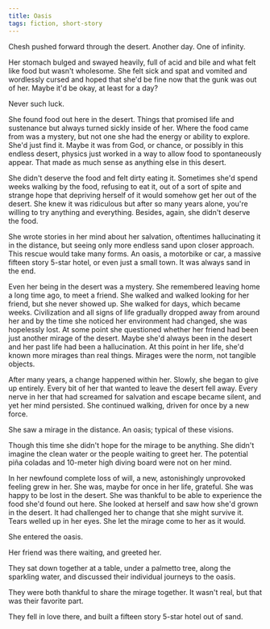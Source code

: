 ```yaml
---
title: Oasis
tags: fiction, short-story
---
```



Chesh pushed forward through the desert. Another day. One of infinity.

Her stomach bulged and swayed heavily, full of acid and bile and what felt like food but wasn't wholesome. She felt sick and spat and vomited and wordlessly cursed and hoped that she'd be fine now that the gunk was out of her. Maybe it'd be okay, at least for a day?

Never such luck.

She found food out here in the desert. Things that promised life and sustenance but always turned sickly inside of her. Where the food came from was a mystery, but not one she had the energy or ability to explore. She'd just find it. Maybe it was from God, or chance, or possibly in this endless desert, physics just worked in a way to allow food to spontaneously appear. That made as much sense as anything else in this desert.

She didn't deserve the food and felt dirty eating it. Sometimes she'd spend weeks walking by the food, refusing to eat it, out of a sort of spite and strange hope that depriving herself of it would somehow get her out of the desert. She knew it was ridiculous but after so many years alone, you're willing to try anything and everything. Besides, again, she didn't deserve the food.

She wrote stories in her mind about her salvation, oftentimes hallucinating it in the distance, but seeing only more endless sand upon closer approach. This rescue would take many forms. An oasis, a motorbike or car, a massive fifteen story 5-star hotel, or even just a small town. It was always sand in the end.

Even her being in the desert was a mystery. She remembered leaving home a long time ago, to meet a friend. She walked and walked looking for her friend, but she never showed up. She walked for days, which became weeks. Civilization and all signs of life gradually dropped away from around her and by the time she noticed her environment had changed, she was hopelessly lost. At some point she questioned whether her friend had been just another mirage of the desert. Maybe she'd always been in the desert and her past life had been a hallucination. At this point in her life, she'd known more mirages than real things. Mirages were the norm, not tangible objects.

After many years, a change happened within her. Slowly, she began to give up entirely. Every bit of her that wanted to leave the desert fell away. Every nerve in her that had screamed for salvation and escape became silent, and yet her mind persisted. She continued walking, driven for once by a new force.

She saw a mirage in the distance. An oasis; typical of these visions.

Though this time she didn't hope for the mirage to be anything. She didn't imagine the clean water or the people waiting to greet her. The potential piña coladas and 10-meter high diving board were not on her mind.

In her newfound complete loss of will, a new, astonishingly unprovoked feeling grew in her. She was, maybe for once in her life, grateful. She was happy to be lost in the desert. She was thankful to be able to experience the food she'd found out here. She looked at herself and saw how she'd grown in the desert. It had challenged her to change that she might survive it. Tears welled up in her eyes. She let the mirage come to her as it would.

She entered the oasis.

Her friend was there waiting, and greeted her.

They sat down together at a table, under a palmetto tree, along the sparkling water, and discussed their individual journeys to the oasis.

They were both thankful to share the mirage together. It wasn't real, but that was their favorite part.

They fell in love there, and built a fifteen story 5-star hotel out of sand.
